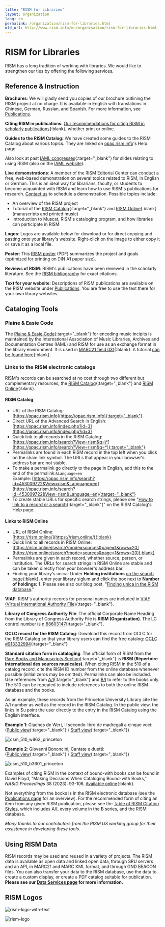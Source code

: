 ```yaml
---
title: "RISM for Libraries"
layout: organization
lang: en
permalink: /organization/rism-for-libraries.html
old_url: http://www.rism.info/en/organisation/rism-for-libraries.html
---
```


# RISM for Libraries

RISM has a long tradition of working with libraries. We would like to strengthen our ties by offering the following services.

## Reference & Instruction

**Brochures**: We will gladly send you copies of our brochure outlining the RISM project at no charge. It is available in English with translations in Chinese, German, Russian, and Spanish. For more information, see [Publications](/publications/brochures.html).

**Citing RISM in publications**: [Our recommendations for citing RISM in scholarly publications](https://rism.info/new_at_rism/2022/05/19/how-to-cite-rism.html){:blank}, whether print or online.  

**Guides to the RISM Catalog:** We have created some guides to the RISM Catalog about various topics. They are linked on [opac.rism.info](http://opac.rism.info)'s Help page.

Also look at past [IAML congresses](/publications.html){:target="_blank"} for slides relating to using RISM (also on the [IAML website](http://www.iaml.info/r-projects)).

**Live demonstrations**: A member of the RISM Editorial Center can conduct a free, web-based demonstration on several topics related to RISM, in English or German. This is an ideal way for librarians, faculty, or students to become acquainted with RISM and learn how to use RISM's publications for research. [Contact us](mailto:contact@rism.info) to schedule a demonstration. Possible topics include:

* An overview of the RISM project
* Tutorial of the [RISM Catalog](https://opac.rism.info/){:target="_blank"} and [RISM Online](https://rism.online/){:blank} (manuscripts and printed music)
* Introduction to Muscat, RISM's cataloging program, and how libraries can participate in RISM

**Logos**: Logos are available below for download or for direct copying and pasting onto your library's website. Right-click on the image to either copy it or save it as a local file.

**Poster**: This [RISM poster](/resources/organization/2019_RISM_poster_web_A1.pdf) (PDF) summarizes the project and goals (optimized for printing on DIN A1 paper size).

**Reviews of RISM**: RISM's publications have been reviewed in the scholarly literature. See the [RISM bibliography](/publications/bibliography.html) for exact citations.

**Text for your website**: Descriptions of RISM publications are available on the RISM website under [Publications](/publications.html). You are free to use the text there for your own library websites.

## Cataloging Tools

### Plaine & Easie Code  
The [Plaine & Easie Code](https://www.iaml.info/plaine-easie-code){:target="_blank"} for encoding music incipits is maintained by the International Association of Music Libraries, Archives and Documentation Centres (IAML) and RISM for use as an exchange format in the library environment. It is used in [MARC21 field 031](https://www.loc.gov/marc/bibliographic/bd031.html){:blank}. A tutorial [can be found here](/new_at_rism/2021/06/10/plaine-easie-code-new-tutorial.html){:blank}.

### Links to the RISM electronic catalogs
RISM's records can be searched at no cost through two different but complementary resources, the [RISM Catalog](https://opac.rism.info){:target="_blank"} and [RISM Online](https://rism.online/){:blank}.  

#### RISM Catalog
* URL of the RISM Catalog:  
[https://opac.rism.info](https://opac.rism.info){:target="_blank"}
* Direct URL of the Advanced Search in English:  
[https://opac.rism.info/index.php?id=3](https://opac.rism.info/index.php?id=3)
* Quick link to all records in the RISM Catalog:  
[https://opac.rism.info/search?View=rism&q=\*](https://opac.rism.info/search?View=rism&q=*){:target="_blank"}
* Permalinks are found in each RISM record in the top left when you click on the chain link symbol. The URLs that appear in your browser's address bar are not stable.
* To make a permalink go directly to the page in English, add this to the end of the permalink:`&Language=en`  
Example: [https://opac.rism.info/search?id=453009722&View=rism&Language=en](https://opac.rism.info/search?id=453009722&View=rism&Language=en){:target="_blank"}
* To create stable URLs for specific search strings, please see "[How to link to a record or a search](https://opac.rism.info/index.php?id=8&L=0#c49){:target="_blank"}" on the RISM Catalog's Help page.

#### Links to RISM Online  
* URL of RISM Online:  
[https://rism.online/](https://rism.online/){:blank}  
* Quick link to all records in RISM Online:  
[https://rism.online/search?mode=sources&page=1&rows=20](https://rism.online/search?mode=sources&page=1&rows=20){:blank}  
* Permalinks are given in each record, whether source, person, or institution. The URLs for search strings in RISM Online are stable and can be taken directly from your browser's address bar.  
* Finding your library's unica: Under **Holding institutions** [on the search page](https://rism.online/){:blank}, enter your library siglum and click the box next to **Number of holdings: 1**. Please see also our blog post, "[Finding unica in the RISM database](/electronic_resources/2023/08/31/finding-unica-in-the-rism-database.html)."

**VIAF**: RISM's authority records for personal names are included in [VIAF (Virtual International Authority File)](https://www.viaf.org/){:target="_blank"}.

**Library of Congress Authority File**: The official Corporate Name Heading from the Library of Congress Authority File is **RISM (Organization)**. The LC control number is [n 88603147](https://lccn.loc.gov/n88603147){:target="_blank"}.

**OCLC record for the RISM Catalog**: Download this record from OCLC for the RISM Catalog so that your library users can find the free catalog: [OCLC #913332994](http://www.worldcat.org/oclc/913332994){:target="_blank"}

**Standard citation form in cataloging**: The official form of RISM from the [Rare Books and Manuscripts Section](https://rbms.info/scf/?scf_entries=rism-repertoire-international-des-sources-musicales){:target="_blank"} is **RISM (Répertoire international des sources musicales)**. When citing RISM in the 510 of a catalog record, cite the RISM ID number from the online database whenever possible (initial zeros may be omitted). Permalinks can also be included. Use references from [A/I](/publications.html#series-a-inventories-of-musical-sources){:target="_blank"} and [B/I](/publications.html#series-b-bibliographies-organized-by-topic) to refer to the books only. The 510 can be repeated to include references to both the online RISM database and the books.

As an example, these records from the Princeton University Library cite the A/I number as well as the record in the RISM Catalog. In the public view, the links in $u point the user directly to the entry in the RISM Catalog using the English interface.

**Example 1**: Giaches de Wert, Il secondo libro de madregali a cinque voci:  
([Public view](https://catalog.princeton.edu/catalog/10096131){:target="_blank"} / [Staff view](https://catalog.princeton.edu/catalog/10096131/staff_view){:target="_blank"})

![csm_510_w862_princeton](/images/organization/csm_510_w862_princeton.jpg)

**Example 2**: Giovanni Bononcini, Cantate e duetti:  
([Public view](https://catalog.princeton.edu/catalog/1751797){:target="_blank"} / [Staff view](https://catalog.princeton.edu/catalog/1751797/staff_view){:target="_blank"})

![csm_510_b3601_princeton](/images/organization/csm_510_b3601_princeton.jpg)

Examples of citing RISM in the context of bound-with books can be found in David Floyd, "Making Decisions When Cataloging Bound-with Books," _NASIG Proceedings_ 38 (2023): 93-106. [Available online](https://doi.org/10.3998/nasig.6735){:blank}.   

Not everything from the books is in the RISM electronic database (see the [Publications page](/publications.html) for an overview). For the recommended form of citing an item from any given RISM publication, please see the [Table of RISM Citation Styles](/resources/organization/table-of-rism-citation-styles.pdf), which includes A/I, every volume in the B series, and the RISM database.

*Many thanks to our contributors from the RISM US working group for their assistance in developing these tools.*

## Using RISM Data

RISM records may be used and reused in a variety of projects. The RISM data is available as open data and linked open data, through SRU servers and an API, in MARC21 and MARC XML format, and through GND BEACON files. You can also transfer your data to the RISM database, use the data to create a custom display, or create a PDF catalog suitable for publication. **Please see our [Data Services page](/community/data-services.html) for more information.**

## RISM Logos

![rism-logo-with-text](/images/organization/rism-logo-with-text.png)

![rism-logo](/images/organization/rism-logo.png)
